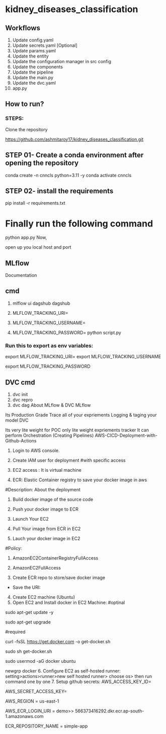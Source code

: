 # kidney_diseases_classification


## Workflows
1. Update config.yaml
2. Update secrets.yaml [Optional]
3. Update params.yaml
4. Update the entity
5. Update the configuration manager in src config
6. Update the components
7. Update the pipeline
8. Update the main.py
9. Update the dvc.yaml
10. app.py


## How to run?
### STEPS:
Clone the repository

https://github.com/ashmitaroy17/kidney_diseases_classification.git
## STEP 01- Create a conda environment after opening the repository
conda create -n cnncls python=3.11 -y
conda activate cnncls
## STEP 02- install the requirements
pip install -r requirements.txt
# Finally run the following command
python app.py
Now,

open up you local host and port
## MLflow
Documentation



## cmd
1. mlflow ui
dagshub
dagshub

1. MLFLOW_TRACKING_URI=
2. MLFLOW_TRACKING_USERNAME=
3. MLFLOW_TRACKING_PASSWORD=
python script.py

### Run this to export as env variables:

export MLFLOW_TRACKING_URI=
export MLFLOW_TRACKING_USERNAME 

export MLFLOW_TRACKING_PASSWORD

## DVC cmd
1. dvc init
2. dvc repro
3. dvc dag
About MLflow & DVC
MLflow

Its Production Grade
Trace all of your expriements
Logging & taging your model
DVC

Its very lite weight for POC only
lite weight expriements tracker
It can perform Orchestration (Creating Pipelines)
AWS-CICD-Deployment-with-Github-Actions
1. Login to AWS console.
2. Create IAM user for deployment
#with specific access

1. EC2 access : It is virtual machine

2. ECR: Elastic Container registry to save your docker image in aws


#Description: About the deployment

1. Build docker image of the source code

2. Push your docker image to ECR

3. Launch Your EC2 

4. Pull Your image from ECR in EC2

5. Lauch your docker image in EC2

#Policy:

1. AmazonEC2ContainerRegistryFullAccess

2. AmazonEC2FullAccess
3. Create ECR repo to store/save docker image
- Save the URI: 
4. Create EC2 machine (Ubuntu)
5. Open EC2 and Install docker in EC2 Machine:
#optinal

sudo apt-get update -y

sudo apt-get upgrade

#required

curl -fsSL https://get.docker.com -o get-docker.sh

sudo sh get-docker.sh

sudo usermod -aG docker ubuntu

newgrp docker
6. Configure EC2 as self-hosted runner:
setting>actions>runner>new self hosted runner> choose os> then run command one by one
7. Setup github secrets:
AWS_ACCESS_KEY_ID=

AWS_SECRET_ACCESS_KEY=

AWS_REGION = us-east-1

AWS_ECR_LOGIN_URI = demo>>  566373416292.dkr.ecr.ap-south-1.amazonaws.com

ECR_REPOSITORY_NAME = simple-app